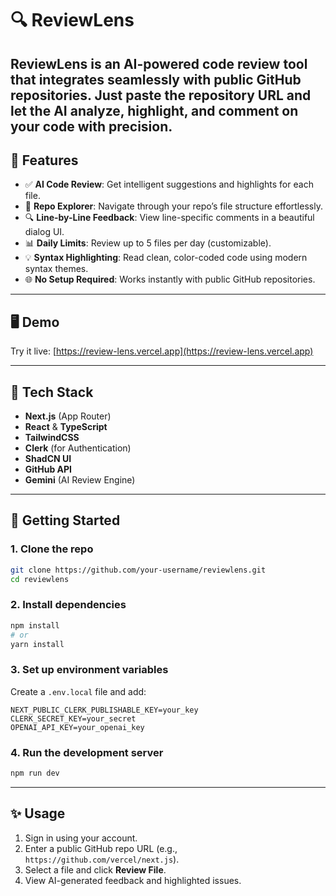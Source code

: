 
# 🔍 ReviewLens

**ReviewLens** is an AI-powered code review tool that integrates seamlessly with public GitHub repositories. Just paste the repository URL and let the AI analyze, highlight, and comment on your code with precision.
---

## 🚀 Features

- ✅ **AI Code Review**: Get intelligent suggestions and highlights for each file.
- 📂 **Repo Explorer**: Navigate through your repo’s file structure effortlessly.
- 🔍 **Line-by-Line Feedback**: View line-specific comments in a beautiful dialog UI.
- 📊 **Daily Limits**: Review up to 5 files per day (customizable).
- 💡 **Syntax Highlighting**: Read clean, color-coded code using modern syntax themes.
- 🌐 **No Setup Required**: Works instantly with public GitHub repositories.

---

## 🖥️ Demo

Try it live: [https://review-lens.vercel.app](https://review-lens.vercel.app)

---

## 🧰 Tech Stack

- **Next.js** (App Router)
- **React** & **TypeScript**
- **TailwindCSS**
- **Clerk** (for Authentication)
- **ShadCN UI**
- **GitHub API**
- **Gemini** (AI Review Engine)

---

## 🧪 Getting Started

### 1. Clone the repo
```bash
git clone https://github.com/your-username/reviewlens.git
cd reviewlens
````

### 2. Install dependencies

```bash
npm install
# or
yarn install
```

### 3. Set up environment variables

Create a `.env.local` file and add:

```env
NEXT_PUBLIC_CLERK_PUBLISHABLE_KEY=your_key
CLERK_SECRET_KEY=your_secret
OPENAI_API_KEY=your_openai_key
```

### 4. Run the development server

```bash
npm run dev
```

---

## ✨ Usage

1. Sign in using your account.
2. Enter a public GitHub repo URL (e.g., `https://github.com/vercel/next.js`).
3. Select a file and click **Review File**.
4. View AI-generated feedback and highlighted issues.
